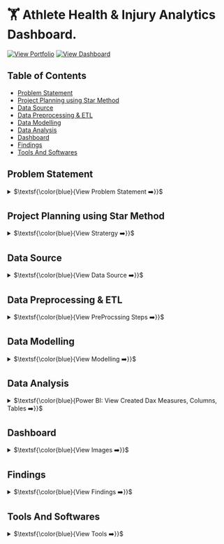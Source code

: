 # 🏋️ Athlete Health & Injury Analytics Dashboard. 

[![View Portfolio](https://img.shields.io/badge/View%20Portfolio-%23000000.svg?style=for-the-badge&logo=firefox&logoColor=#FF7139)](https://www.datascienceportfol.io/mohan_Srinivas)
[![View Dashboard](https://img.shields.io/badge/View%20Dashboard-%23000000.svg?style=for-the-badge&logo=Codeforces&logoColor=gold)](https://app.powerbi.com/view?r=eyJrIjoiNWU0MmMyNGQtODFiMS00NzI3LTk1MDMtYWU3OTNlNmE1MjM4IiwidCI6IjQ2NTRiNmYxLTBlNDctNDU3OS1hOGExLTAyZmU5ZDk0M2M3YiIsImMiOjl9)

## Table of Contents
- [Problem Statement](#problem-statement)
- [Project Planning using Star Method](#project-planning-using-star-method)
- [Data Source](#data-source)
- [Data Preprocessing \& ETL](#data-preprocessing--etl)
- [Data Modelling](#data-modelling)
- [Data Analysis](#data-analysis)
- [Dashboard](#dashboard)
- [Findings](#findings)
- [Tools And Softwares](#tools-and-softwares)


## Problem Statement
<details>
<summary>
$\textsf{\color{blue}{View Problem Statement ➡️}}$
</summary><br>

**Problem**

In this Challenge, you will work on Athlete Health & Injury Dataset to help sports organizations minimize downtime, control costs, and enhance player availability through rigorous, data-backed injury management. Doctors, leagues, athletic trainers, and front-office executives - all benefit from granular injury insights to preserve competitive edge and safeguard athlete welfare.

**Challenges:**

- Which types of injuries occur most frequently?
- Which sports or events have the highest rate of injury?
- Are injuries more common in specific athlete age groups or genders?
- How does injury severity vary across different types of sports or positions?
- How long does recovery typically take for various injury types?
- Which treatment methods are most effective for speeding up recovery?
- Do certain coaches or teams have consistently lower injury rates?
- Are there regional differences in injury frequency or severity?
- Does the playing surface or competition level affect injury occurrence?

**Use Case & Main Goal:**

- Tests your ability to model relationships, handle conformed dimensions, and optimize DAX measures.
- Build a portfolio piece that simulates genuine business requirements in a high-stakes, performance-driven sport industry.
- Use-case allows you to craft compelling narratives around player health, financial stewardship, and competitive advantage.

</details>


## Project Planning using Star Method

<details>
<summary>
$\textsf{\color{blue}{View Stratergy ➡️}}$
</summary><br>

- **Understand key KPIs:** Total Engagement, Views, Impressions, Click-Through Rate (CTR), and Engagement Rate.
- **Build hierarchical view:** Platform → Content Category → Post Type → Post-Level Details.
- **Enable drilldowns:** from a high-level overview → campaign analysis → regional performance → content-specific insights.
- **Design dashboards:** clear filters for platform, country, campaign, content type, and date range.

### 📝 S - Situation

Sports organizations were struggling to track and analyze athlete health data at scale. Medical staff, coaches, and management faced the following challenges:

- Rising treatment costs without visibility into drivers.

- Lack of insight into injury causes, vulnerable body parts, and recurrence patterns.

- Difficulty measuring treatment effectiveness and coach impact on recovery.

- Limited ability to compare trends regionally, by sport, or by competition level.

**Context:**

- This project is part of the Athlete Health & Injury Analytics challenge, designed to simulate real-world requirements in the high-stakes sports industry. The ultimate goal is to help organizations minimize downtime, control costs, and enhance player availability through data-backed decisions.

### 🎯 T - Task

The objective was to design and implement a centralized analytics solution that:

- Consolidates raw data from injury logs, treatments, costs, and player details.

- Provides multi-dimensional insights at player, regional, and organizational levels.

- Enables stakeholders (doctors, trainers, coaches, executives) to explore:

    - Most frequent injury types and affected body parts.

    - Recovery timelines by severity, treatment, and sport.

    - Cost trends (MOM, YOY) across treatments and surfaces.

    - Coach and team effectiveness in reducing recovery times.

    - Regional and demographic (age, gender) variations.

### ⚡ A - Action

- Collected and cleaned raw data from injury reports, treatment logs, and cost data.

- Designed a data model with fact and dimension tables (injuries, players, treatments, costs, surfaces, coaches).

- Built an interactive Power BI dashboard with drill-downs by sport, injury type, region, and recovery outcomes.

- Used DAX measures for KPIs like treatment success %, YOY cost change, recovery rate, and coach impact.

- Visualized metrics using maps, bar charts, line graphs, pie charts, and custom visuals Visuals of Zoom Charts.

### 🏆 R - Result

The analytics solution delivered measurable impact:

- Enhanced visibility into injury distribution and treatment costs across 15 countries.

- Identified top sports and body parts prone to injuries, guiding prevention strategies.

- Highlighted most effective treatments and coaches that reduced recovery times.

- Provided strategic insights to reduce costs, lower recurrence rates, and safeguard athlete welfare.

- Built a portfolio-grade dashboard that demonstrates real-world decision support in sports analytics.

</details>


## Data Source
<details>
<summary>
$\textsf{\color{blue}{View Data Source ➡️}}$
</summary><br>

>- **Dataset:** Data Set Provided By [ZoomCharts](https://zoomcharts.com/en/microsoft-power-bi-custom-visuals/challenges/fp20-analytics-august-2025)
>- Injury Dataset: Player-level injury records including type, body part, severity, cause, and event type (competition, training, warm-up).
>- Treatment Dataset: Recovery methods (medication, massage, physiotherapy, surgery), days to recover, and success outcome.
>- Cost Dataset: Treatment costs broken down by sport, surface type (grass, gym floor, ring, etc.), and year.
>- Demographics: Age group, gender, coach assignment, and country-level data.

</details>


## Data Preprocessing & ETL
<details>
<summary>
$\textsf{\color{blue}{View PreProcssing Steps ➡️}}$
</summary><br>

The dataset used for this project followed a Star Schema design, with multiple dimension tables (Players, Clubs, Coaches, Injuries, Treatments, Events, Locations) and a central FactInjuries table. To ensure data quality and usability in Power BI, an ETL pipeline was implemented within Power Query.

**Steps Performed**

**1. Data Ingestion**

- Imported the raw dataset from Excel (Challenge_29_Athlete Health & Injury Dataset (Star Schema).xlsx).

- Each worksheet (DimClub, DimCoach, DimPlayer, DimInjuryType, DimTreatment, DimLocation, DimEvent, FactInjuries) was extracted individually using Excel.Workbook() function.

**3. Header Promotion & Schema Alignment**

- Promoted first row to column headers across all tables.

- Renamed columns where needed to maintain consistency.

- Applied appropriate data types (e.g., text for names, integer for keys, date for injury dates, currency for cost values).

**2. Data Cleaning**

- Removed unnecessary columns (like blank index columns sometimes created by Excel exports).

- Handled missing or null values in cost, recovery days, and outcomes with either replacement (0 for numeric, "Unknown" for categorical) or filtering if irrelevant.

- Standardized categorical fields (e.g., "Minor", "Moderate", "Severe" in DimInjuryType → ensured consistent casing).

**4. Calendar Table Creation**

- Built a dynamic Calendar Table using:
```
 CALENDAR(MIN(FactInjuries[InjuryDate]), MAX(FactInjuries[InjuryDate])).
```

- Enriched with Year, Quarter, Month, Week, and Day attributes to support time intelligence measures (YOY, MOM).

**5. Fact-Dimension Relationships**

- Ensured referential integrity by matching foreign keys in FactInjuries with dimension primary keys (e.g., PlayerDimKey → DimPlayer, ClubDimKey → DimClub).

- Verified one-to-many relationships across the schema.

**6.Data Transformation & Derived Columns**

- Created calculated columns for Age Bins (e.g., <20, 20-30, 30+) and Cost Bins for better filtering.

- Applied conditional transformations to derive severity levels, recurrent injury flags, and treatment outcomes.

✅ After ETL, the dataset was clean, typed, and structured in a Star Schema — enabling efficient DAX calculations for KPIs such as Total Injuries, Avg Recovery Days, Treatment Success %, YOY/MOM comparisons, and Cost Analysis.
</details>


## Data Modelling
<details>
<summary>
$\textsf{\color{blue}{View Modelling ➡️}}$
</summary> <br>

<img width="700" height="500" alt="Image" src="https://github.com/user-attachments/assets/8c3c1b7f-1171-42df-bfc9-a9083726a8b5" /> <br>

**The Athlete Analytics solution is built on a Star Schema, designed to balance performance with analytical flexibility.**

**Fact Table**

FactInjuries → Central transaction table that records every injury incident with key metrics and foreign keys.

- Columns: InjuryID, InjuryDate, CostOfTreatmentEuros, DaysToRecovery, EstimatedDaysAbsent, Cost_Bins.

- Foreign Keys: ClubDimKey, CoachDimKey, EventDimKey, InjuryTypeDimKey, PlayerDimKey, TreatmentDimKey, LocationDimKey, Date (Calendar).



Relationships

- FactInjuries → DimClub (Many-to-One)
Each injury belongs to one club, but a club can have many injuries.

- FactInjuries → DimCoach (Many-to-One)
Each injury is linked to one coach, but a coach may manage many injuries.

- FactInjuries → DimEvent (Many-to-One)
Injuries are tied to events (e.g., training, match), with multiple injuries per event type.

- FactInjuries → DimInjuryType (Many-to-One)
Each injury has one injury type; an injury type can apply to multiple injuries.

- FactInjuries → DimLocation (Many-to-One)
An injury occurs in a single location, but one location can host many injuries.

- FactInjuries → DimPlayer (Many-to-One)
Each injury is recorded for a single player, while players can have multiple injuries.

- FactInjuries → DimTreatment (Many-to-One)
Each injury is treated with a method, but a treatment method may apply to multiple injuries.

- FactInjuries → Calendar (Many-to-One)
Injuries are mapped to a single date, but a date can have many injuries.

</details>


## Data Analysis
<details>
<summary>
$\textsf{\color{blue}{Power BI: View Created Dax Measures, Columns, Tables ➡️}}$
</summary><br>

To derive insights, multiple DAX measures were created in Power BI. These measures enabled tracking of injuries, treatments, recoveries, costs, and regional patterns across athletes. Below is the full set of measures used, categorized by dashboard page.

**Measures:**
**📊 Athlete Health Intelligence (Page 1)**

1. Injury Metrics

```
1. Total Injuries = COUNT(Injury_ID)

2. % Minor Injuries = DIVIDE([Minor Injuries], [Total Injuries])

3. % Moderate Injuries = DIVIDE([Moderate Injuries], [Total Injuries])

4. % Severe Injuries = DIVIDE([Severe Injuries], [Total Injuries])

5. Recurrent Injury Rate = DIVIDE([Recurrent Injuries], [Total Injuries])

6. MOM Injury % = DIVIDE([Total Injuries] - [PM Total Injury], [PM Total Injury])

7. YOY Injury % = DIVIDE([Total Injuries] - [PY Total Injury], [PY Total Injury])

```
2. Recovery Metrics

```
1. Avg Days to Recover = AVERAGE(RecoveryDays)

2. Avg Days Missed per Injury Type = AVERAGE(RecoveryDays)

3. YOY Avg Recovery % = DIVIDE([Avg Days to Recover] - [PY Avg Recovery], [PY Avg Recovery])

```
**👤 Player & Treatment Analytics (Page 2)**

1. Treatment & Player Outcomes

```
1. Unique Players = DISTINCTCOUNT(Player_ID)

2. Treatment Success % = DIVIDE([Fully Recovered], [Total Treatments])

3. Limitation Recovery % = DIVIDE([Recovered with Limitation], [Total Treatments])

4. Retired Players % = DIVIDE([Retired], [Unique Players])     
```
2. Time-Based Measures

```
1. MoM Success % = DIVIDE([Treatment Success %] - [PM Success %], [PM Success %])

2. YOY Success % = DIVIDE([Treatment Success %] - [PY Success %], [PY Success %])
```
3. Coach & Group Impact
```
1. Coach Impact = AVERAGEX(VALUES(Coach), [Avg Days to Recover])

2. Recovery Rate by Gender = CALCULATE([Treatment Success %], FILTER(Players, Players[Gender] = "Male/Female"))

3. Recovery Rate by Age Group = CALCULATE([Treatment Success %], FILTER(Players, Players[AgeGroup]))
```

**💶 Cost & Regional Insights (Page 3)**

1. Cost Metrics

```
1. Total Cost = SUM(Cost)

2. Average Treatment Cost = AVERAGE(Cost)

3. Avg Monthly Cost = AVERAGEX(VALUES(Month), [Total Cost])

4. Avg Treatment Cost per Sport = AVERAGEX(VALUES(Sport), [Total Cost])

5. Running Total Treatment Cost (€) =
CALCULATE([Total Cost], FILTER(ALLSELECTED(Date), Date <= MAX(Date)))
```

2. Time-Based Cost Analysis

```
1. PM Total Cost = CALCULATE([Total Cost], DATEADD(Date[Date], -1, MONTH))

2. PY Total Cost = CALCULATE([Total Cost], DATEADD(Date[Date], -1, YEAR))

3. Total Cost (Latest Month) = CALCULATE([Total Cost], LASTDATE(Date[Date]))

4. Total Cost (Latest Year) = CALCULATE([Total Cost], YEAR(Date[Date]) = MAX(Date[Year]))
```
3. Variance / KPI Metrics

```
1. MOM Cost Change (€) = [Total Cost] - [PM Total Cost]

2. MOM Cost % = DIVIDE([Total Cost] - [PM Total Cost], [PM Total Cost])

3. YOY Cost Change (€) = [Total Cost] - [PY Total Cost]

4. YOY Cost % = DIVIDE([Total Cost] - [PY Total Cost], [PY Total Cost])
```
**🛠 Shared Utility Measures (Across Pages)**

```
1. Count Active Filters = COUNTROWS(ALLSELECTED(Table))

2. Count Active Filters Tooltip =CONCATENATEX(VALUES(Table[FilterName]), Table[FilterName], ", ")
```
</details>

## Dashboard
<details>
<summary>
$\textsf{\color{blue}{View Images ➡️}}$
</summary>

> ### 1. Athlete Health Intelligence
> <a href="https://app.powerbi.com/view?r=eyJrIjoiNWU0MmMyNGQtODFiMS00NzI3LTk1MDMtYWU3OTNlNmE1MjM4IiwidCI6IjQ2NTRiNmYxLTBlNDctNDU3OS1hOGExLTAyZmU5ZDk0M2M3YiIsImMiOjl9" target="_blank"><img width="700" height="420" alt="Image" src="https://github.com/user-attachments/assets/55b78cd7-d4f9-4a75-aacf-6642dbe37639" />
</a>

> ### 2. Player & Treatment Analytics
> <img width="700" height="420" alt="Image" src="https://github.com/user-attachments/assets/fa9fcd91-5e34-4553-99b6-68172bdcf08e" />

> ### 3. Cost & Regional Insights 
> <img width="700" height="420" alt="Image" src="https://github.com/user-attachments/assets/f2777a2e-65fc-43ec-acd3-e9dbf9c87b0b" />

</details>


## Findings
<details>
<summary>
$\textsf{\color{blue}{View Findings ➡️}}$
</summary><br>

1. Injury Trends

- Athletics had the most injuries (3,041 cases).
- Knee injuries were most common (10.8%).
- UK reported the highest injury count (1,071).

2. Recovery Timelines

- Success rate: 79.9% full recovery, 14.9% partial.
- Best treatments: Physiotherapy & medication; surgery less effective.
- Coach impact: Some coaches cut recovery time (e.g., Adélaïde Thomas – 8 days).

3. Cost Trends

- Total cost: €27.7M across all years.
- YOY costs dropped -51.5% (€6.3M → €3.1M).
- Tennis & Football were costliest sports.
- Gym floors & indoor courts drove most treatment expenses.

4. Coach & Team Effectiveness

- Recovery varied by coach and treatment.
- Some coaches directly shortened recovery timelines.
- Coaching style proved as important as medical care.

5. Demographics & Regions

- Males had more injuries (65.5%).
- Females recovered slightly better (83% success rate).
- Younger athletes healed faster than older groups.

</details>


## Tools And Softwares
<details>
<summary>
$\textsf{\color{blue}{View Tools ➡️}}$
</summary><br>

- **Power BI** → data modeling & dashboard development
- **DAX** → Custom KPIs & calculated measures
- **Excel/CSV** → Raw dataset handling
- **Icons/Images** → For visual representation in dashboard
- **Power Query (M Language)** → Data cleaning, ETL.
- **Figma/Canva (optional)** → UI design references.

</details>
